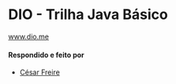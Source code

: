 # DIO - Trilha Java Básico
www.dio.me

#### Respondido e feito por
- [César Freire](https://github.com/Cesar-Freire)
